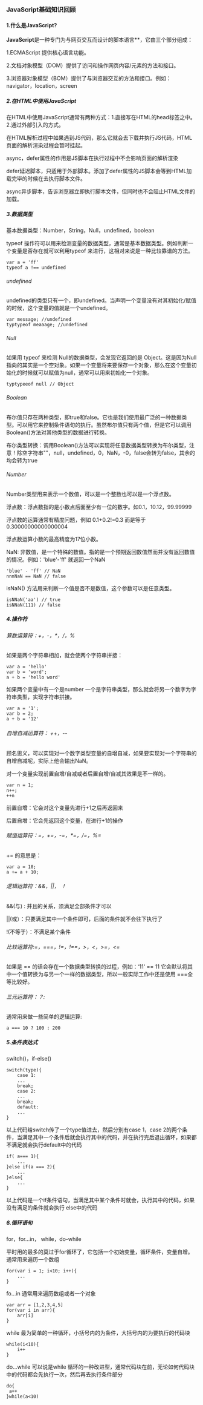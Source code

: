 ### ******JavaScript基础知识回顾******

#### 1.什么是JavaScript?

**JavaScript**是一种专门为与网页交互而设计的脚本语言**，它由三个部分组成：

1.ECMAScript 提供核心语言功能。

2.文档对象模型（DOM）提供了访问和操作网页内容/元素的方法和接口。

3.浏览器对象模型（BOM）提供了与浏览器交互的方法和接口。例如：navigator，location，screen

##### 2.在HTML中使用JavaScript

在HTML中使用JavaScript通常有两种方式：1.直接写在HTML的head标签之中。2.通过外部引入的方式。

在HTML解析过程中如果遇到JS代码，那么它就会去下载并执行JS代码，HTML页面的解析渲染过程会暂时挂起。

async，defer属性的作用是JS脚本在执行过程中不会影响页面的解析渲染

defer延迟脚本，只适用于外部脚本。添加了defer属性的JS脚本会等到HTML加载完毕的时候在去执行脚本文件。

async异步脚本，告诉浏览器立即执行脚本文件，但同时也不会阻止HTML文件的加载。

##### 3.数据类型

基本数据类型：Number，String，Null，undefined，boolean

typeof 操作符可以用来检测变量的数据类型，通常是基本数据类型。例如判断一个变量是否存在就可以利用typeof 来进行，这相对来说是一种比较靠谱的方法。

```
var a = 'ff'
typeof a !== undefined
```



###### undefined

undefined的类型只有一个，即undefined。当声明一个变量没有对其初始化/赋值的时候，这个变量的值就是一个undefined。

```
var message; //undefined
typtypeof meaaage; //undefined
```

###### Null

如果用 typeof 来检测 Null的数据类型，会发现它返回的是 Object。这是因为Null指向的其实是一个空对象。如果一个变量将来要保存一个对象，那么在这个变量初始化的时候就可以赋值为null，通常可以用来初始化一个对象。

```
typtypeeof null // Object
```

###### Boolean

布尔值只存在两种类型，即true和false。它也是我们使用最广泛的一种数据类型。可以用它来控制条件语句的执行。虽然布尔值只有两个值，但是它可以调用Boolean()方法对其他类型的数据进行转换。

布尔类型转换：调用Boolean()方法可以实现将任意数据类型转换为布尔类型，注意！除空字符串""，null，undefined，0，NaN，-0，false会转为false，其余的均会转为true

###### Number

Number类型用来表示一个数值，可以是一个整数也可以是一个浮点数。

浮点数：浮点数指的是小数点后面至少有一位的数字。如0.1，10.12，99.99999

浮点数的运算通常有精度问题，例如 0.1+0.2!=0.3 而是等于0.30000000000000004

浮点数运算小数的最高精度为17位小数。

NaN: 非数值，是一个特殊的数值。指的是一个预期返回数值然而并没有返回数值的情况。例如：'blue'-'ff' 就返回一个NaN

```
'blue' - 'ff' // NaN
nnnNaN == NaN // false

```

isNaN() 方法用来判断一个值是否不是数值，这个参数可以是任意类型。

```
isNNaN('aa') // true
isNNaN(111) // false
```

##### 4.操作符

###### 算数运算符：+，-，*，/，%

如果是两个字符串相加，就会使两个字符串拼接：

```
var a = 'hello'
var b = 'word';
a + b = 'hello word'
```

如果两个变量中有一个是number 一个是字符串类型，那么就会将另一个数字为字符串类型，实现字符串拼接。

```
var a = '1';
var b = 2;
a + b = '12'
```

###### 自增自减运算符： ++，--

顾名思义，可以实现对一个数字类型变量的自增自减，如果要实现对一个字符串的自增自减呢，实际上他会输出NaN。

对一个变量实现前置自增/自减或者后置自增/自减其效果是不一样的。

```
var n = 1;
n++;
++n
```

前置自增：它会对这个变量先进行+1之后再返回来

后置自增：它会先返回这个变量，在进行+1的操作

###### 赋值运算符：=，+=，-=，*=，/=，%=

+= 的意思是：

```
var a = 10;
a += a + 10;
```

###### 逻辑运算符：&&，||， ！

&&(与) : 并且的关系，须满足全部条件才可以

||(或）：只要满足其中一个条件即可，后面的条件就不会往下执行了

!(不等于）：不满足某个条件

###### 比较运算符:=，===，!=，!==，>，<，>=，<=

如果是 == 的话会存在一个数据类型转换的过程，例如：‘11' == 11 它会默认将其中一个值转换为与另一个一样的数据类型，所以一般实际工作中还是使用 ===全等比较好。

###### 三元运算符：？: 

通常用来做一些简单的逻辑运算:

```
a === 10 ? 100 : 200
```

##### 5.条件表达式

switch()，if-else()

```
switch(type){
    case 1:
    ...
    break;
    case 2:
    ...
    break;
    default:
    ...
}
```

以上代码给switch传了一个type值进去，然后分别有case 1，case 2的两个条件，当满足其中一个条件后就会执行其中的代码，并在执行完后退出循环，如果都不满足就会执行default中的代码

```
if( a=== 1){
    ...
}else if(a === 2){
    ...
}else{
    ...
}
```

以上代码是一个if条件语句，当满足其中某个条件时就会，执行其中的代码，如果没有满足的条件就会执行 else中的代码

##### 6.循环语句

for，for...in， while，do-while

平时用的最多的莫过于for循环了，它包括一个初始变量，循环条件，变量自增。通常用来遍历一个数组

```
for(var i = 1; i<10; i++){
    ...
}
```

fo...in 通常用来遍历数组或者一个对象

```
var arr = [1,2,3,4,5]
for(var i in arr){
    arr[i]
}
```

while 最为简单的一种循环，小括号内的为条件，大括号内的为要执行的代码块

```
while(i<10){
    i++
}
```

do...while 可以说是while 循环的一种改进型，通常代码块在前，无论如何代码块中的代码都会先执行一次，然后再去执行条件部分

```
do{
 a++   
}while(a<10)
```



